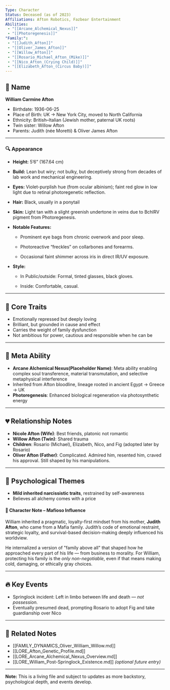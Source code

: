 ```yaml
---
Type: Character
Status: Deceased (as of 2023)
Affiliations: Afton Robotics, Fazbear Entertainment
Abilities: 
 - "[[Arcane_Alchemical_Nexus]]"
 - "[[Photoregenesis]]"
"Family:": 
 - "[[Judith_Afton]]" 
 - "[[Oliver_James_Afton]]" 
 - "[[Willow_Afton]]" 
 - "[[Rosario_Michael_Afton_(Mike)]]" 
 - "[[Nico_Afton_(Crying Child)]]" 
 - "[[Elizabeth_Afton_(Circus Baby)]]"
---
```

## 🧠 Name
**William Carmine Afton**  
- Birthdate: 1936-06-25  
- Place of Birth: UK → New York City, moved to North California
- Ethnicity: British–Italian (Jewish mother, paternal UK roots)  
- Twin sister: Willow Afton  
- Parents: Judith (née Moretti) & Oliver James Afton

---

### 🔍 Appearance

- **Height:** 5’6” (167.64 cm)
    
- **Build:** Lean but wiry; not bulky, but deceptively strong from decades of lab work and mechanical engineering.
    
- **Eyes:** Violet-purplish hue (from ocular albinism); faint red glow in low light due to retinal photoregenetic reflection.
    
- **Hair:** Black, usually in a ponytail
    
- **Skin:** Light tan with a slight greenish undertone in veins due to BchlRV pigment from Photoregenesis.
    
- **Notable Features:**
    
    - Prominent eye bags from chronic overwork and poor sleep.
        
    - Photoreactive “freckles” on collarbones and forearms.
        
    - Occasional faint shimmer across iris in direct IR/UV exposure.
        
- **Style:** 
    - In Public/outside: Formal, tinted glasses, black gloves.
      
    - Inside: Comfortable, casual.

---

## 🧪 Core Traits

- Emotionally repressed but deeply loving 
- Brilliant, but grounded in cause and effect  
- Carries the weight of family dysfunction  
- Not ambitious for power, cautious and responsible when he can be  

---

## 🧬 Meta Ability  
 - **Arcane Alchemical Nexus(Placeholder Name)**: Meta ability enabling complex soul transference, material transmutation, and selective metaphysical interference
- Inherited from Afton bloodline, lineage rooted in ancient Egypt → Greece → UK  
 - **Photoregenesis**: Enhanced biological regeneration via photosynthetic energy

---

## 💔 Relationship Notes

- **Nicole Afton (Wife)**: Best friends, platonic not romantic
- **Willow Afton (Twin)**: Shared trauma  
- **Children**: Rosario (Michael), Elizabeth, Nico, and Fig (adopted later by Rosario)  
- **Oliver Afton (Father)**: Complicated. Admired him, resented him, craved his approval. Still shaped by his manipulations.

---

## 🧠 Psychological Themes
- **Mild inherited narcissistic traits**, restrained by self-awareness  
- Believes all alchemy comes with a price

#### 🧠 Character Note – Mafioso Influence

William inherited a pragmatic, loyalty-first mindset from his mother, **Judith Afton**, who came from a Mafia family. Judith’s code of emotional restraint, strategic loyalty, and survival-based decision-making deeply influenced his worldview.

He internalized a version of "family above all" that shaped how he approached every part of his life — from business to morality. For William, protecting his family is the _only non-negotiable_, even if that means making cold, damaging, or ethically gray choices.

---

## 🔥 Key Events

- Springlock incident: Left in limbo between life and death — *not possession.*
- Eventually presumed dead, prompting Rosario to adopt Fig and take guardianship over Nico  

---

## 🔗 Related Notes

- [[FAMILY_DYNAMICS_Oliver_William_Willow.md]]  
- [[LORE_Afton_Genetic_Profile.md]]  
- [[LORE_Arcane_Alchemical_Nexus_Overview.md]]  
- [[LORE_William_Post-Springlock_Existence.md]] *(optional future entry)*

---
**Note:** This is a living file and subject to updates as more backstory, psychological depth, and events develop.